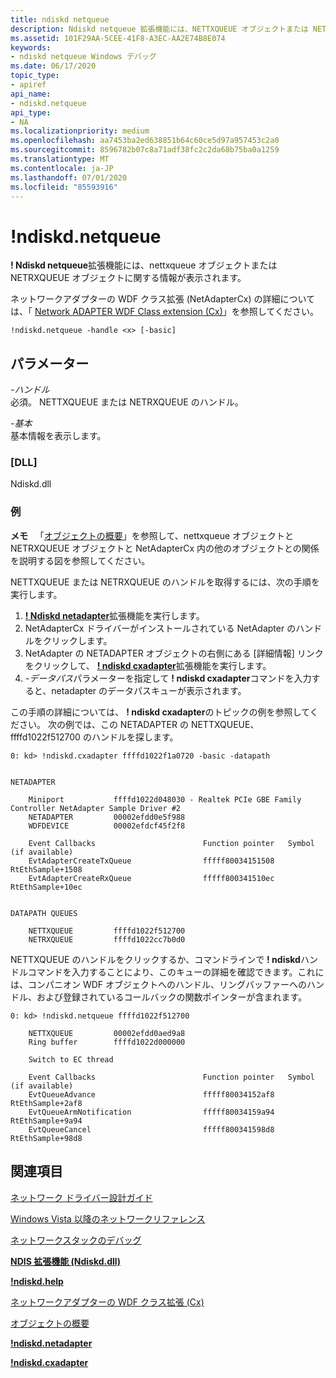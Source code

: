 ```yaml
---
title: ndiskd netqueue
description: Ndiskd netqueue 拡張機能には、NETTXQUEUE オブジェクトまたは NETRXQUEUE オブジェクトに関する情報が表示されます。
ms.assetid: 101F29AA-5CEE-41F8-A3EC-AA2E74B8E074
keywords:
- ndiskd netqueue Windows デバッグ
ms.date: 06/17/2020
topic_type:
- apiref
api_name:
- ndiskd.netqueue
api_type:
- NA
ms.localizationpriority: medium
ms.openlocfilehash: aa7453ba2ed638851b64c60ce5d97a957453c2a0
ms.sourcegitcommit: 8596782b07c8a71adf38fc2c2da68b75ba0a1259
ms.translationtype: MT
ms.contentlocale: ja-JP
ms.lasthandoff: 07/01/2020
ms.locfileid: "85593916"
---
```

# <a name="ndiskdnetqueue"></a>!ndiskd.netqueue

**! Ndiskd netqueue**拡張機能には、nettxqueue オブジェクトまたは NETRXQUEUE オブジェクトに関する情報が表示されます。

ネットワークアダプターの WDF クラス拡張 (NetAdapterCx) の詳細については、「 [Network ADAPTER WDF Class extension (Cx)](https://docs.microsoft.com/windows-hardware/drivers/netcx)」を参照してください。

```console
!ndiskd.netqueue -handle <x> [-basic]
```

## <a name="parameters"></a>パラメーター

*-ハンドル*   
必須。 NETTXQUEUE または NETRXQUEUE のハンドル。

*-基本*   
基本情報を表示します。

### <a name="dll"></a>[DLL]

Ndiskd.dll

### <a name="examples"></a>例

**メモ**   「[オブジェクトの概要](https://docs.microsoft.com/windows-hardware/drivers/netcx/summary-of-objects)」を参照して、nettxqueue オブジェクトと NETRXQUEUE オブジェクトと NetAdapterCx 内の他のオブジェクトとの関係を説明する図を参照してください。

NETTXQUEUE または NETRXQUEUE のハンドルを取得するには、次の手順を実行します。

1. [**! Ndiskd netadapter**](-ndiskd-netadapter.md)拡張機能を実行します。
2. NetAdapterCx ドライバーがインストールされている NetAdapter のハンドルをクリックします。
3. NetAdapter の NETADAPTER オブジェクトの右側にある [詳細情報] リンクをクリックして、 [**! ndiskd cxadapter**](-ndiskd-cxadapter.md)拡張機能を実行します。
4. *-データパス*パラメーターを指定して **! ndiskd cxadapter**コマンドを入力すると、netadapter のデータパスキューが表示されます。

この手順の詳細については、 **! ndiskd cxadapter**のトピックの例を参照してください。
次の例では、この NETADAPTER の NETTXQUEUE、ffffd1022f512700 のハンドルを探します。

```console
0: kd> !ndiskd.cxadapter ffffd1022f1a0720 -basic -datapath


NETADAPTER

    Miniport           ffffd1022d048030 - Realtek PCIe GBE Family Controller NetAdapter Sample Driver #2
    NETADAPTER         00002efdd0e5f988    
    WDFDEVICE          00002efdcf45f2f8   

    Event Callbacks                        Function pointer   Symbol (if available)
    EvtAdapterCreateTxQueue                fffff80034151508   RtEthSample+1508
    EvtAdapterCreateRxQueue                fffff800341510ec   RtEthSample+10ec


DATAPATH QUEUES

    NETTXQUEUE         ffffd1022f512700
    NETRXQUEUE         ffffd1022cc7b0d0
```

NETTXQUEUE のハンドルをクリックするか、コマンドラインで **! ndiskd**ハンドルコマンドを入力することにより、このキューの詳細を確認できます。これには、コンパニオン WDF オブジェクトへのハンドル、リングバッファーへのハンドル、および登録されているコールバックの関数ポインターが含まれます。

```console
0: kd> !ndiskd.netqueue ffffd1022f512700

    NETTXQUEUE         00002efdd0aed9a8
    Ring buffer        ffffd1022d000000

    Switch to EC thread

    Event Callbacks                        Function pointer   Symbol (if available)
    EvtQueueAdvance                        fffff80034152af8   RtEthSample+2af8
    EvtQueueArmNotification                fffff80034159a94   RtEthSample+9a94
    EvtQueueCancel                         fffff800341598d8   RtEthSample+98d8
```

## <a name="see-also"></a>関連項目

[ネットワーク ドライバー設計ガイド](https://docs.microsoft.com/windows-hardware/drivers/network/index)

[Windows Vista 以降のネットワークリファレンス](https://docs.microsoft.com/windows-hardware/drivers/ddi/_netvista/)

[ネットワークスタックのデバッグ](https://channel9.msdn.com/Shows/Defrag-Tools/Defrag-Tools-175-Debugging-the-Network-Stack)

[**NDIS 拡張機能 (Ndiskd.dll)**](ndis-extensions--ndiskd-dll-.md)

[**!ndiskd.help**](-ndiskd-help.md)

[ネットワークアダプターの WDF クラス拡張 (Cx)](https://docs.microsoft.com/windows-hardware/drivers/netcx)

[オブジェクトの概要](https://docs.microsoft.com/windows-hardware/drivers/netcx/summary-of-objects)

[**!ndiskd.netadapter**](-ndiskd-netadapter.md)

[**!ndiskd.cxadapter**](-ndiskd-cxadapter.md)
